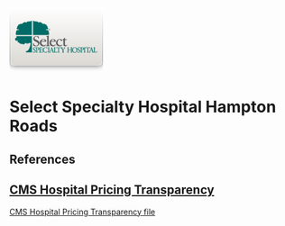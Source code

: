 # ![Select Specialty Hospital Hampton Roads](https://raw.githubusercontent.com/jalbertbowden/virginia-hospital-costs-open-data/master/img/select-specialty-hospital-logo-hampton-roads.png)  
# Select Specialty Hospital Hampton Roads  

## References

## [CMS Hospital Pricing Transparency](https://hamptonroads.selectspecialtyhospitals.com/patients-and-families/cms-hospital-pricing-transparency/)  
[CMS Hospital Pricing Transparency file](https://hamptonroads.selectspecialtyhospitals.com/uploadedfiles/Content/shared/Patients_and_Families/CMS_Hospital_Pricing_Transparency/hamptonroads.csv)  
